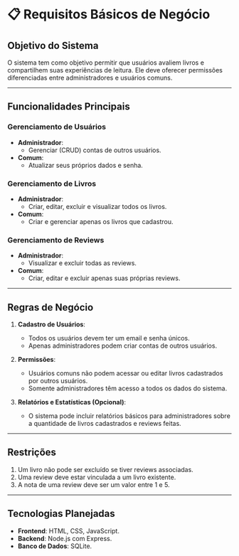 # 📋 Requisitos Básicos de Negócio

## Objetivo do Sistema
O sistema tem como objetivo permitir que usuários avaliem livros e compartilhem suas experiências de leitura. Ele deve oferecer permissões diferenciadas entre administradores e usuários comuns.

---

## Funcionalidades Principais
### Gerenciamento de Usuários
- **Administrador**:
  - Gerenciar (CRUD) contas de outros usuários.
- **Comum**:
  - Atualizar seus próprios dados e senha.

### Gerenciamento de Livros
- **Administrador**:
  - Criar, editar, excluir e visualizar todos os livros.
- **Comum**:
  - Criar e gerenciar apenas os livros que cadastrou.

### Gerenciamento de Reviews
- **Administrador**:
  - Visualizar e excluir todas as reviews.
- **Comum**:
  - Criar, editar e excluir apenas suas próprias reviews.

---

## Regras de Negócio
1. **Cadastro de Usuários**:
   - Todos os usuários devem ter um email e senha únicos.
   - Apenas administradores podem criar contas de outros usuários.

2. **Permissões**:
   - Usuários comuns não podem acessar ou editar livros cadastrados por outros usuários.
   - Somente administradores têm acesso a todos os dados do sistema.

3. **Relatórios e Estatísticas (Opcional)**:
   - O sistema pode incluir relatórios básicos para administradores sobre a quantidade de livros cadastrados e reviews feitas.

---

## Restrições
1. Um livro não pode ser excluído se tiver reviews associadas.
2. Uma review deve estar vinculada a um livro existente.
3. A nota de uma review deve ser um valor entre 1 e 5.

---

## Tecnologias Planejadas
- **Frontend**: HTML, CSS, JavaScript.
- **Backend**: Node.js com Express.
- **Banco de Dados**: SQLite.
